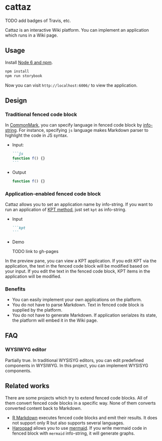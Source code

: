 # cattaz

TODO add badges of Travis, etc.

Cattaz is an interactive Wiki platform. You can implement an application which runs in a Wiki page.

## Usage

Install [Node 6 and npm](https://nodejs.org/en/download/).

```bash
npm install
npm run storybook
```

Now you can visit `http://localhost:6006/` to view the application.

## Design

### Traditional fenced code block

In [CommonMark](http://commonmark.org/), you can specify language in fenced code block by [info-string](http://spec.commonmark.org/0.26/#info-string). For instance, specifying `js` language makes Markdown parser to highlight the code in JS syntax.

* Input:

  ~~~md
  ```js
  function f() {}
  ```
  ~~~

* Output

  ```js
  function f() {}
  ```

### Application-enabled fenced code block

Cattaz allows you to set an application name by info-string. If you want to run an application of [KPT method](http://code-artisan.io/retrospective-method-kpt/), just set `kpt` as info-string.

* Input

  ~~~md
  ```kpt
  ```
  ~~~

* Demo

  TODO link to gh-pages

In the preview pane, you can view a KPT application. If you edit KPT via the application, the text in the fenced code block will be modified based on your input. If you edit the text in the fenced code block, KPT items in the application will be modified.

### Benefits

* You can easily implement your own applications on the platform.
* You do not have to parse Markdown. Text in fenced code block is supplied by the platform.
* You do not have to generate Markdown. If application serialzes its state, the platform will embed it in the Wiki page.

## FAQ

### WYSIWYG editor

Partially true. In traditional WYSISYG editors, you can edit predefined components in WYSIWYG. In this project, you can implement WYSISYG components.

## Related works

There are some projects which try to extend fenced code blocks. All of them convert fenced code blocks in a specific way. None of them converts converted content back to Markdown.

* [R Markdown](http://rmarkdown.rstudio.com/) executes fenced code blocks and emit their results. It does not support only R but also supports several languages.
* [Haroopad](http://pad.haroopress.com/) allows you to use [mermaid](http://knsv.github.io/mermaid/). If you write mermaid code in fenced block with `mermaid` info-string, it will generate graphs.

